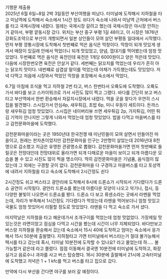 기행문 제출용<br>
2025년 6월 6일~8일 2박 3일동안 부산여행을 떠났다. 터미널에 도착해서 지하철을 타고 미남역에 도착해서 숙소에서 1시간 정도 쉬다가 숙소에 나와서 미남역 근처에서 버스를 타고 국제시장에 내렸다. 얼레는 국제시장 갈려고 했는데 국제시장은 야시장 안하는 거 같아서, 부평 깥동시장 갔다. 위치는 부산 중구 부평 1길 48이고, 이 시장은 1876년 강화도조약으로 부산이 개항되면서 일본 상인들이 모여 살던 부평동 일대에서 시작했다. 먼저 부평 깡통시장에 도착해서 첫번쨰로 먹은 음식은 막창이다. 막창이 되개 맛있게 생겨서 매장이 있길래 안에서 먹었더니 되개 맛있었고, 양념, 껍대기를 먹어봤는데 엄청 맛있었다. 두번쨰로 먹은 음식은 육전인데 육전은 1개당 6000원이고 양은 적은데 맛있다. 다음에 시장한번오면 육전은 안살거 같다. 세번째는 닭꼬치를 먹었는데 우리가 흔히 아는 닭꼬치 맛이다. 네번쨰로 삼겹살 말이를 먹었는데 야채가 가득했는데도 맛있었다. 저녁 다먹고 처음에 시장와서 먹었던 막창을 포장해서 숙소에서 먹었다,

6.7일 아침에 조식을 먹고 지하철 2번 타고, 버스 한번타서 오륙도에 도착했다. 오륙도가서 바다를 보고 스카이워크로 가서 사진도 많이 찍고 그랬다. 바다를 간단히 보고 버스타고 부산역에서 한번 환승해서 자갈치시장에서 내렸다. 먹을 곳을 찾다가 우연히 스시집을 발견했다. 스시집가서 안심4p, 새우튀김, 초밥 6p, 미니 우동이 세트이다. 돈까스랑 새우튀김 엄청 맛있었다. 스시집은 네이버리뷰 쓰면 세우튀김 2p, 가지튀김, 어떤 튀김 기억이 안나지만 그렇게 나와서 먹었는데 엄청 맛있었다. 밥을 다먹고 마을버스를 타고 감천문화마을에 도착했다.

감천문화마을이라는 곳은 1950년대 한국전쟁 때 미난민들이 모여 살면서 만들어진 마을이고, 원래는 판자촌이었지만 감천문화마을 인구는 2만명이 살았는데 2016년대 8천명으로 감소했고 지금은 유명한 관광명소로 뽑혔다. 감천문화마을가면 먼저 첫번째로 들릴곳은 전망대인데 전망대위로 올라가면 되개 다채로운 마을이 보이고 되개 아름다운 모습을 볼 수 있고 사진도 많이 찍을 명소이다. 딱히 감천문화마을은 기념품, 음식점이 많았는데 그 외에는 구경할 곳이 없다. 감천문화마을 다 구경하고 마을버스를 타고 토성역에 내려서 지하철을 타고 숙소에 도착해서 2시간정도 쉰다

2시간정도 쉬고 버스타고 광안리에 도착해서 8시에 드론쇼가 시작되서 기다렸다가 드론쇼 공연이 시작됬다. 광안리 드론쇼를 봤는데 아름다운 모양이 나오고 악기나, 접시, 등 다양한 불빛이 나오면서 드론쇼를 봤다. 드론쇼 다 보고 류센소라는 곳에서 라멘을 먹었는데, 자리가 부족해서 1시간정도 기다렸다가 먹었는데 라멘을 먹어보더니 엄청 맛있고 국물도 엄청 맛있어서 리필할 정도로 맛있었다. 라멘을 다 먹고 숙소로 가서 셨다.

마지막날은 지하철을 타고 해운데가서 조개구이를 먹었는데 엄청 맛없었다. 가장제일 맛있는것은 라면이었고 점심을 다먹고 시간을 봤는데 시간이 너무 지체되었다. 바다만보고 버스랑 지하철을 환승해서 갔는데 숙소에서 15시 40에 도착하고 엄마는 숙소에서 응가해서 15시 50분에 출발했다. 지하철타고 가면 터미널에서 버스타는거 절대 불가능해서 택시를 타고 갔는데 혹시, 터미널 10분전에 도착할 수 있나요? 라고 물었는데 하..... 불가능할거 같은데 라고 쫄렸다. 점점 이동해서 결국엔 10분전에 터미널에 도착하고, 화장실가고 음료수나 과자를 사고 버스 탑승했다. 16시 30분에 출발해서 21시에 고속터미널에 도착했고 저녁은 1 + 1 kfc를 먹고 버스를 타고 집으로 갔다.

 만약에 다시 부산을 간다면 야구를 보러 갈 예정이다.




 